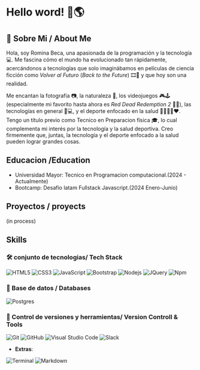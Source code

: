 # Hello word! 👋🌎

## 🚀 Sobre Mi / About Me

Hola, soy Romina Beca, una apasionada de la programación y la tecnología 💻. Me fascina cómo el mundo ha evolucionado tan rápidamente, acercándonos a tecnologías que solo imaginábamos en películas de ciencia ficción como *Volver al Futuro* (*Back to the Future*) 🎞📼 y que hoy son una realidad.

Me encantan la fotografía 📷, la naturaleza 🌲, los videojuegos 🎮🕹 (especialmente mi favorito hasta ahora es *Red Dead Redemption 2* 🤠🐴), las tecnologías en general 📱💻, y el deporte enfocado en la salud 🏃‍♀️🧘‍♀️❤. Tengo un título previo como Tecnico en Preparacion física 🎓, lo cual complementa mi interés por la tecnología y la salud deportiva. Creo firmemente que, juntas, la tecnología y el deporte enfocado a la salud pueden lograr grandes cosas.

## Educacion /Education

- Universidad Mayor: Tecnico en Programacion computacional.(2024 - Actualmente)
- Bootcamp: Desafio latam Fullstack Javascript.(2024 Enero-Junio)

## Proyectos / proyects

(in process)

## Skills

### 🛠 conjunto de tecnologias/ Tech Stack

![HTML5](https://img.shields.io/badge/HTML5%20-%23E34F26.svg?style=for-the-badge&logo=html5&logoColor=white)
![CSS3](https://img.shields.io/badge/CSS%20-%231572B6.svg?style=for-the-badge&logo=css3&logoColor=white)
![JavaScript](https://img.shields.io/badge/JavaScript%20-%23F7DF1E.svg?style=for-the-badge&logo=javascript&logoColor=black)
![Bootstrap](https://img.shields.io/badge/bootstrap-%23563D7C.svg?style=for-the-badge&logo=bootstrap&logoColor=white)
![Nodejs](https://img.shields.io/badge/-Nodejs-339933?style=flat-square&logo=Node.js&logoColor=ffffff)
![JQuery](https://img.shields.io/badge/-JQuery-333333?style=flat&logo=jquery)
![Npm](https://img.shields.io/badge/-npm-CB3837?style=flat-square&logo=npm)

### 💾 Base de datos / Databases

![Postgres](https://img.shields.io/badge/postgres-%23316192.svg?style=for-the-badge&logo=postgresql&logoColor=white)

### 🧰 Control de versiones y herramientas/ Version Controll & Tools

![Git](https://img.shields.io/badge/git-%23F05033.svg?style=for-the-badge&logo=git&logoColor=white)
![GitHub](https://img.shields.io/badge/github-%23121011.svg?style=for-the-badge&logo=github&logoColor=white)
![Visual Studio Code](https://img.shields.io/badge/Visual%20Studio%20Code-0078d7.svg?style=for-the-badge&logo=visual-studio-code&logoColor=white)
![Slack](https://img.shields.io/badge/Slack-4A154B?style=for-the-badge&logo=slack&logoColor=white)

- **Extras**:

![Terminal](https://img.shields.io/badge/Terminal-%23054020?style=for-the-badge&logo=gnu-bash&logoColor=white)
![Markdown](https://img.shields.io/badge/markdown-%23000000.svg?style=for-the-badge&logo=markdown&logoColor=white)

##

